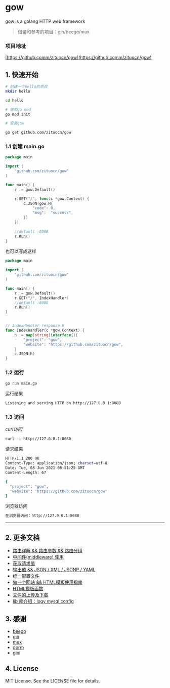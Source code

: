# gow 
gow is a golang HTTP web framework

> 借鉴和参考的项目：gin/beego/mux


### 项目地址

[https://github.comm/zituocn/gow](https://github.comm/zituocn/gow)


## 1. 快速开始

```sh
# 创建一个hello的项目
mkdir hello

cd hello

# 使用go mod
go mod init

# 安装gow

go get github.com/zituocn/gow
```

### 1.1 创建 main.go

```go
package main

import (
    "github.com/zituocn/gow"
)

func main() {
    r := gow.Default()

    r.GET("/", func(c *gow.Context) {
        c.JSON(gow.H{
            "code": 0,
            "msg":  "success",
        })
    })
    
    //default :8080
    r.Run()
}
```
也可以写成这样

```go
package main

import (
    "github.com/zituocn/gow"
)

func main() {
    r := gow.Default()
    r.GET("/", IndexHandler)
    //default :8080
    r.Run()  
}


// IndexHandler response h
func IndexHandler(c *gow.Context) {
    h := map[string]interface{}{
        "project": "gow",
        "website": "https://github.com/zituocn/gow",
    }
    c.JSON(h)
}

```

### 1.2 运行

```sh
go run main.go
```

运行结果

```sh
Listening and serving HTTP on http://127.0.0.1:8080
```

### 1.3 访问

*curl访问*

```sh
curl -i http://127.0.0.1:8080
```

请求结果

```sh
HTTP/1.1 200 OK
Content-Type: application/json; charset=utf-8
Date: Tue, 08 Jun 2021 08:51:25 GMT
Content-Length: 67

{
  "project": "gow",
  "website": "https://github.com/zituocn/gow"
}
```

浏览器访问

```sh
在浏览器访问：http://127.0.0.1:8080
```
---

## 2. 更多文档

* [路由详解 && 路由参数 && 路由分组](https://github.com/zituocn/gow/blob/main/docs/route.md)
* [中间件(middleware) 使用](https://github.com/zituocn/gow/blob/main/docs/middleware.md)
* [获取请求值](https://github.com/zituocn/gow/blob/main/docs/request.md)
* [输出值 && JSON / XML / JSONP / YAML](https://github.com/zituocn/gow/blob/main/docs/response.md)
* [统一配置文件](https://github.com/zituocn/gow/blob/main/docs/config.md)
* [做一个网站 && HTML模板使用指南](https://github.com/zituocn/gow/blob/main/docs/website.md)
* [HTML模板函数](https://github.com/zituocn/gow/blob/main/docs/html.md)
* [文件的上传及下载](https://github.com/zituocn/gow/blob/main/docs/upload.md)
* [lib 库介绍：logy mysql config ](https://github.com/zituocn/gow/blob/main/docs/lib.md)



## 3. 感谢

* [beego](https://github.com/beego/beego)
* [gin](https://github.com/gin-gonic/gin)
* [mux](https://github.com/gorilla/mux)
* [gorm](https://github.com/go-gorm/gorm)
* [gini](https://github.com/gkzy/gini)

## 4. License

MIT License. See the LICENSE file for details.




